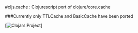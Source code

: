 #cljs.cache : Clojurescript port of clojure/core.cache

###Currently only TTLCache and BasicCache have been ported

[![Clojars Project](http://clojars.org/com.galebach/cljs-cache/latest-version.svg)]
